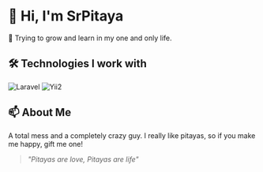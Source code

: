 # 👋 Hi, I'm SrPitaya

🚀 Trying to grow and learn in my one and only life.

## 🛠️ Technologies I work with
![Laravel](https://img.shields.io/badge/-Laravel-red?style=flat-square&logo=laravel&logoColor=white)
![Yii2](https://img.shields.io/badge/-Yii2-blue?style=flat-square&logo=yii&logoColor=white)

## 📫 About Me
A total mess and a completely crazy guy.
I really like pitayas, so if you make me happy, gift me one!

> _"Pitayas are love, Pitayas are life"_
